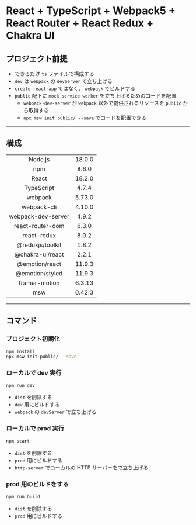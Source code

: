 # React + TypeScript + Webpack5 + React Router + React Redux + Chakra UI

## プロジェクト前提

- できるだけ `ts` ファイルで構成する
- `dev` は `webpack` の `devServer` で立ち上げる
- `create-react-app` ではなく、 `webpack` でビルドする
- `public` 配下に `mock service worker` を立ち上げるためのコードを配置
  - `webpack-dev-server` が `webpack` 以外で提供されるリソースを `public` から取得する
  - `npx msw init public/ --save` でコードを配置できる

---

## 構成

|                    |        |
| :----------------: | :----: |
|      Node.js       | 18.0.0 |
|        npm         | 8.6.0  |
|       React        | 18.2.0 |
|     TypeScript     | 4.7.4  |
|      webpack       | 5.73.0 |
|    webpack-cli     | 4.10.0 |
| webpack-dev-server | 4.9.2  |
|  react-router-dom  | 6.3.0  |
|    react-redux     | 8.0.2  |
|  @reduxjs/toolkit  | 1.8.2  |
|  @chakra-ui/react  | 2.2.1  |
|   @emotion/react   | 11.9.3 |
|  @emotion/styled   | 11.9.3 |
|   framer-motion    | 6.3.13 |
|        msw         | 0.42.3 |

---

## コマンド

### プロジェクト初期化

```bash
npm install
npx msw init public/ --save
```

### ローカルで dev 実行

```bash
npm run dev
```

- `dist` を削除する
- `dev` 用にビルドする
- `webpack` の `devServer` で立ち上げる

### ローカルで prod 実行

```bash
npm start
```

- `dist` を削除する
- `prod` 用にビルドする
- `http-server` でローカルの HTTP サーバーをで立ち上げる

### prod 用のビルドをする

```bash
npm run build
```

- `dist` を削除する
- `prod` 用にビルドする
